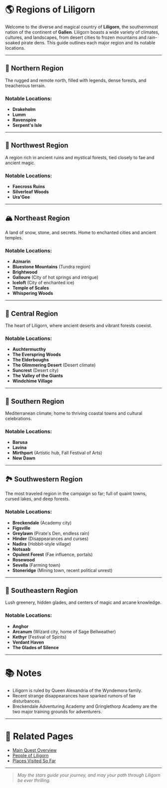 # 🌎 Regions of Liligorn

Welcome to the diverse and magical country of **Liligorn**, the southernmost nation of the continent of **Gallen**. Liligorn boasts a wide variety of climates, cultures, and landscapes, from desert cities to frozen mountains and rain-soaked pirate dens. This guide outlines each major region and its notable locations.

---

## 🌲 Northern Region
The rugged and remote north, filled with legends, dense forests, and treacherous terrain.

### Notable Locations:
- **Drakeholm**
- **Lumm**
- **Ravenspire**
- **Serpent's Isle**

---

## 🌿 Northwest Region
A region rich in ancient ruins and mystical forests, tied closely to fae and ancient magic.

### Notable Locations:
- **Faecross Ruins**
- **Silverleaf Woods**
- **Ura'Gee**

---

## 🏔️ Northeast Region
A land of snow, stone, and secrets. Home to enchanted cities and ancient temples.

### Notable Locations:
- **Azmarin**
- **Bluestone Mountains** (Tundra region)
- **Brightwood**
- **Galloure** (City of hot springs and intrigue)
- **Iceloft** (City of enchanted ice)
- **Temple of Scales**
- **Whispering Woods**

---

## 🌵 Central Region
The heart of Liligorn, where ancient deserts and vibrant forests coexist.

### Notable Locations:
- **Auchtermucthy**
- **The Everspring Woods**
- **The Elderboughs**
- **The Glimmering Desert** (Desert climate)
- **Suncrest** (Desert city)
- **The Valley of the Giants**
- **Windchime Village**

---

## 🌊 Southern Region
Mediterranean climate; home to thriving coastal towns and cultural celebrations.

### Notable Locations:
- **Barusa**
- **Lavina**
- **Mirthport** (Artistic hub, Fall Festival of Arts)
- **New Dawn**

---

## 🏞️ Southwestern Region
The most traveled region in the campaign so far; full of quaint towns, cursed lakes, and deep forests.

### Notable Locations:
- **Breckendale** (Academy city)
- **Figsville**
- **Greylawn** (Pirate's Den, endless rain)
- **Hinder** (Disappearances and curses)
- **Nadira** (Hobbit-style village)
- **Notsaab**
- **Opulent Forest** (Fae influence, portals)
- **Rosewood**
- **Sevella** (Farming town)
- **Stoneridge** (Mining town, recent political unrest)

---

## 🌳 Southeastern Region
Lush greenery, hidden glades, and centers of magic and arcane knowledge.

### Notable Locations:
- **Anghor**
- **Arcanum** (Wizard city, home of Sage Bellweather)
- **Kethyr** (Festival of Spirits)
- **Verdant Haven**
- **The Glades of Silence**

---

# 📚 Notes
- Liligorn is ruled by Queen Alexandria of the Wyndemora family.
- Recent strange disappearances have sparked rumors of fae disturbances.
- Breckendale Adventuring Academy and Gringlethorp Academy are the two major training grounds for adventurers.

---

# 📍 Related Pages
- [Main Quest Overview](../5_Quick_Reference/Main_Quest.md)
- [People of Liligorn](../1_People/Major_NPCs.md)
- [Places Visited So Far](../2_Places/Visited_Places.md)

---

> *May the stars guide your journey, and may your path through Liligorn be ever thrilling.*
